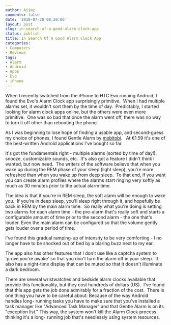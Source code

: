 ```yaml
---
author: Aijaz
comments: false
date: '2010-07-20 08:20:06'
layout: post
slug: in-search-of-a-good-alarm-clock-app
status: publish
title: In Search Of A Good Alarm Clock App
categories:
- Computers
- Reviews
tags:
- Alarm
- Android
- Apps
- Evo
- iPhone
---
```


<!-- ai l /wp/mobitobi.jpg /wp/mobitobi.jpg 167 266 -->
When I recently switched from
the iPhone to HTC Evo running Android, I found the Evo's Alarm Clock app
surprisingly primitive.  When I had multiple alarms set, it wouldn't sort them
by the time of day.  Predictably, I started looking for alarm clock apps
online, but the others were even more primitive.  One was so bad that once the
alarm went off, there was no way to turn it off other than rebooting the
phone.
<!--more-->

As I was beginning to lose hope of finding a usable app, and second-guess my
choice of phones, I found Gentle Alarm by
[mobitobi](http://mobitobi.com/en/android/gentlealarm.php).   At €1.59 it's
one of the best-written Android applications I've bought so far.

It's got the fundamentals right - multiple alarms (sorted by time of day!),
snooze, customizable sounds, etc.  It's also got a feature I didn't think I
wanted, but now need.  The writers of the software believe that when you wake
up during the REM phase of your sleep (light sleep), you're more refreshed
than when you wake up from deep sleep.  To that end, if you want you can
create alarm profiles where the alarms start ringing very softly as much as 30
minutes prior to the actual alarm time.

The idea is that if you're in REM sleep, the soft alarm will be enough to wake
you.  If you're in deep sleep, you'll sleep right through it, and hopefully be
back in REM by the main alarm time.  So really what you're doing is setting
two alarms for each alarm time - the pre-alarm that's really soft and starts a
configurable amount of time prior to the second alarm - the one that's louder.
Even the main alarm can be configured so that the volume gently gets louder
over a period of time.

I've found this gradual ramping-up of intensity to be very comforting - I no
longer have to be shocked out of bed by a blaring buzz next to my ear.

The app also has other features that I don't use like a captcha system to
'prove you're awake' so that you don't turn the alarm off in your sleep.  It
also has a night-time display that can be muted so that it doesn't illuminate
a dark bedroom.

There are several wristwatches and bedside alarm clocks available that provide
this functionality, but they cost hundreds of dollars (US).  I've found that
this app gets the job done admirably for a fraction of the cost.  There is one
thing you have to be careful about: Because of the way Android handles long-
running tasks you have to make sure that you've installed a task manager like
"Advanced Task Manager" and that Gentle Alarm is on its "exception list."
This way, the system won't kill the Alarm Clock process thinking it's a long-
running job that's needlessly using system resources.

